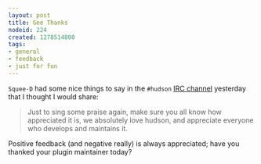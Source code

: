 ```yaml
---
layout: post
title: Gee Thanks
nodeid: 224
created: 1278514800
tags:
- general
- feedback
- just for fun
---
```

`Squee-D` had some nice things to say in the `#hudson` [IRC channel](http://www.hudson-labs.org/content/chat) yesterday that I thought I would share:

> Just to sing some praise again, make sure you all know how appreciated it is, we absolutely love hudson, and appreciate everyone who develops and maintains it.


Positive feedback (and negative really) is always appreciated; have you thanked your plugin maintainer today?
